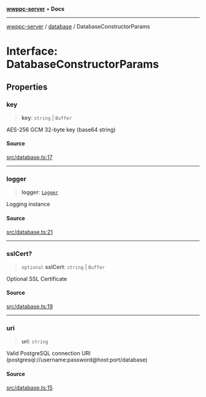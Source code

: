 [**wwppc-server**](../../README.md) • **Docs**

***

[wwppc-server](../../modules.md) / [database](../README.md) / DatabaseConstructorParams

# Interface: DatabaseConstructorParams

## Properties

### key

> **key**: `string` \| `Buffer`

AES-256 GCM 32-byte key (base64 string)

#### Source

[src/database.ts:17](https://github.com/WWPPC/WWPPC-server/blob/d36edcf5b3e9dc61bf375adab6f0ce8e98344d21/src/database.ts#L17)

***

### logger

> **logger**: [`Logger`](../../log/interfaces/Logger.md)

Logging instance

#### Source

[src/database.ts:21](https://github.com/WWPPC/WWPPC-server/blob/d36edcf5b3e9dc61bf375adab6f0ce8e98344d21/src/database.ts#L21)

***

### sslCert?

> `optional` **sslCert**: `string` \| `Buffer`

Optional SSL Certificate

#### Source

[src/database.ts:19](https://github.com/WWPPC/WWPPC-server/blob/d36edcf5b3e9dc61bf375adab6f0ce8e98344d21/src/database.ts#L19)

***

### uri

> **uri**: `string`

Valid PostgreSQL connection URI (postgresql://username:password@host:port/database)

#### Source

[src/database.ts:15](https://github.com/WWPPC/WWPPC-server/blob/d36edcf5b3e9dc61bf375adab6f0ce8e98344d21/src/database.ts#L15)
